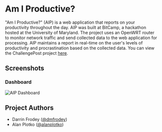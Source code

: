 # Am I Productive?

"Am I Productive?" (AIP) is a web application that reports on your productivity throughout the day. AIP was built at BitCamp, a hackathon hosted at the University of Maryland. The project uses an OpenWRT router to monitor network traffic and send collected data to the web application for processing. AIP maintains a report in real-time on the user's levels of productivity and procrastination based on the collected data. You can view the ChallengePost project [here](http://challengepost.com/software/am-i-productive).

## Screenshots

### Dashboard

![AIP Dashboard](https://s3.amazonaws.com/fvd-data/notes/166489/1433613570-P7aDMP/screen.png)

## Project Authors

- Darrin Frodey ([@dmfrodey](https://github.com/dmfrodey))
- Alan Plotko ([@alanplotko](https://github.com/alanplotko))
